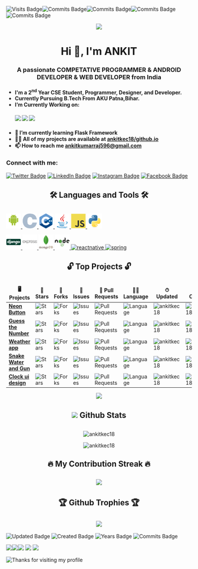 ![Visits Badge](https://badges.pufler.dev/visits/ankitkec18/ankitkec18?style=for-the-badge&logo=github)![Commits Badge](https://badges.pufler.dev/commits/all/ankitkec18?style=for-the-badge&logo=github)![Commits Badge](https://badges.pufler.dev/commits/yearly/ankitkec18?style=for-the-badge&logo=github)![Commits Badge](https://badges.pufler.dev/commits/monthly/ankitkec18?style=for-the-badge&logo=github)![Commits Badge](https://badges.pufler.dev/commits/weekly/ankitkec18?style=for-the-badge&logo=github)



<p align="center">
<img src="https://cdn.dribbble.com/users/2131993/screenshots/4948736/thoughtworks-gif_dribbble.gif" width="500px">
</p>
     
<h1 align="center">Hi 👋, I'm ANKIT</h1>
<h3 align="center">A passionate COMPETATIVE PROGRAMMER & ANDROID DEVELOPER & WEB DEVELOPER from India</h3>

<h4>   
    
- I'm a 2<sup>nd</sup> Year CSE Student, **Programmer**, **Designer**, and **Developer**.
- Currently Pursuing **B.Tech From **AKU** Patna,Bihar.**
- I’m Currently **Working on:** <h4><img src="https://img.shields.io/badge/PYTHON-PROGRAMMING-yellow.svg?label=PYTHON&style=social&logo=python&logoColor=green">  <img src="https://img.shields.io/badge/DATA-STRUCTURES-9cf.svg?label=DATA&style=social&logo=GraphQL&logoColor=red"> <img src="https://img.shields.io/badge/CANVA-DESIGNING-green.svg?label=CANVA&style=social&logo=canva&logoColor=informational"><h4/>
<h4/>

- 🌱 I’m currently learning **Flask Framework**
- 👨‍💻 All of my projects are available at [ankitkec18/github.io](ankitkec18/github.io)
- 📫 How to reach me **ankitkumarraj596@gmail.com**

<h3 align="left">Connect with me:</h3>
<p align="left"> 
     
[![Twitter Badge](https://img.shields.io/badge/Twitter-Profile-informational?style=flat&logo=twitter&logoColor=white&color=skyblue)](https://twitter.com/ankitkec18)
[![LinkedIn Badge](https://img.shields.io/badge/LinkedIn-Profile-informational?style=flat&logo=linkedin&logoColor=white&color=0D76A8)](https://www.linkedin.com/in/ankitkec18/)
[![Instagram Badge](https://img.shields.io/badge/Instagram-Profile-informational?style=flat&logo=Instagram&logoColor=white&color=red)](https://www.instagram.com/in/_insta_ankit/)
[![Facebook Badge](https://img.shields.io/badge/Facebook-Profile-informational?style=flat&logo=Facebook&logoColor=white&color=blue)](https://www.linkedin.com/in/ankitkumarraj0/)

</p>


### <h2 align="center">🛠️ Languages and Tools 🛠️<h2/>
<p align="left"> <a href="https://developer.android.com" target="_blank"> <img src="https://raw.githubusercontent.com/devicons/devicon/master/icons/android/android-original-wordmark.svg" alt="android" width="40" height="40"/> </a> <a href="https://www.cprogramming.com/" target="_blank"> <img src="https://raw.githubusercontent.com/devicons/devicon/master/icons/c/c-original.svg" alt="c" width="40" height="40"/> </a> <a href="https://www.w3schools.com/cpp/" target="_blank"> <img src="https://raw.githubusercontent.com/devicons/devicon/master/icons/cplusplus/cplusplus-original.svg" alt="cplusplus" width="40" height="40"/> </a> <a href="https://www.java.com" target="_blank"> <img src="https://raw.githubusercontent.com/devicons/devicon/master/icons/java/java-original.svg" alt="java" width="40" height="40"/> </a> <a href="https://developer.mozilla.org/en-US/docs/Web/JavaScript" target="_blank"> <img src="https://raw.githubusercontent.com/devicons/devicon/master/icons/javascript/javascript-original.svg" alt="javascript" width="40" height="40"/> </a> <a href="https://www.python.org" target="_blank"> <img src="https://raw.githubusercontent.com/devicons/devicon/master/icons/python/python-original.svg" alt="python" width="40" height="40"/> </a> </p>
  <p align="left"> <a href="https://www.djangoproject.com/" target="_blank"> <img src="https://raw.githubusercontent.com/devicons/devicon/master/icons/django/django-original.svg" alt="django" width="40" height="40"/> </a> <a href="https://expressjs.com" target="_blank"> <img src="https://raw.githubusercontent.com/devicons/devicon/master/icons/express/express-original-wordmark.svg" alt="express" width="40" height="40"/> </a> <a href="https://www.mongodb.com/" target="_blank"> <img src="https://raw.githubusercontent.com/devicons/devicon/master/icons/mongodb/mongodb-original-wordmark.svg" alt="mongodb" width="40" height="40"/> </a> <a href="https://nodejs.org" target="_blank"> <img src="https://raw.githubusercontent.com/devicons/devicon/master/icons/nodejs/nodejs-original-wordmark.svg" alt="nodejs" width="40" height="40"/> </a> <a href="https://reactnative.dev/" target="_blank"> <img src="https://reactnative.dev/img/header_logo.svg" alt="reactnative" width="40" height="40"/> </a> <a href="https://spring.io/" target="_blank"> <img src="https://www.vectorlogo.zone/logos/springio/springio-icon.svg" alt="spring" width="40" height="40"/> </a> </p>

### <h2 align="center">🔓  Top Projects  🔓<h2/> 

<table align="center">
    <thead align="center">
        <tr border: none;>
            <td><b>🖥️ Projects</b></td>
            <td><b>🌟 Stars</b></td>
            <td><b>🍴 Forks</b></td>
            <td><b>🐛 Issues</b></td>
            <td><b>🔔 Pull Requests</b></td>
            <td><b>👨‍💻 Language</b></td>
            <td><b>⏱<br> Updated</b></td>
            <td><b>⏰ <br>Created</b></td>
        </tr>
     </thead>
    <tbody>
        <tr>
            <td><a href="https://github.com/ankitkec18/neon-button"</a><b>Neon Button</b></td>
            <td><img alt="Stars"src="https://img.shields.io/github/stars/ankitkec18/neon-button?style=for-the-badge&logo=github"/></td>
            <td><img alt="Forks"src="https://img.shields.io/github/forks/ankitkec18/neon-button?style=for-the-badge&logo=github"/></td>
            <td><img alt="Issues"src="https://img.shields.io/github/issues/ankitkec18/neon-button?style=for-the-badge&logo=github"/></td>
            <td><img alt="Pull Requests"src="https://img.shields.io/github/issues-pr/ankitkec18/neon-button?style=for-the-badge&logo=github"/></td>
            <td><img alt="Language"src="https://img.shields.io/github/languages/top/ankitkec18/neon-button?style=for-the-badge&logo=github"/></td>
            <td><img src="https://badges.pufler.dev/updated/ankitkec18/neon-button?style=for-the-badge&logo=github&logoColor=yellow" alt=ankitkec18 /></td>
            <td><img src="https://badges.pufler.dev/created/ankitkec18/neon-button?style=for-the-badge&logo=github&logoColor=yellow" alt=ankitkec18 /></td>
     </td>
        <tr>
            <td><a href="https://github.com/ankitkec18/Guess-the-Number"</a><b>Guess the Number</b></td>
            <td><img alt="Stars"src="https://img.shields.io/github/stars/ankitkec18/Guess-the-Number?style=for-the-badge&logo=github"/></td>
            <td><img alt="Forks"src="https://img.shields.io/github/forks/ankitkec18/Guess-the-Number?style=for-the-badge&logo=github"/></td>
            <td><img alt="Issues"src="https://img.shields.io/github/issues/ankitkec18/Guess-the-Number?style=for-the-badge&logo=github"/></td>
            <td><img alt="Pull Requests"src="https://img.shields.io/github/issues-pr/ankitkec18/Guess-the-Number?style=for-the-badge&logo=github"/></td>
            <td><img alt="Language"src="https://img.shields.io/github/languages/top/ankitkec18/Guess-the-Number?style=for-the-badge&logo=github"/></td>
             <td><img src="https://badges.pufler.dev/updated/ankitkec18/Guess-the-Number?style=for-the-badge&logo=github&logoColor=yellow" alt=ankitkec18 /></td>
            <td><img src="https://badges.pufler.dev/created/ankitkec18/Guess-the-Number?style=for-the-badge&logo=github&logoColor=yellow" alt=ankitkec18 /></td>
        </tr>
        <tr>
            <td><a href="https://github.com/ankitkec18/weather-app"</a><b>Weather app</b></td>
            <td><img alt="Stars"src="https://img.shields.io/github/stars/ankitkec18/weather-app?style=for-the-badge&logo=github"/></td>
            <td><img alt="Forks"src="https://img.shields.io/github/forks/ankitkec18/weather-app?style=for-the-badge&logo=github"/></td>
            <td><img alt="Issues"src="https://img.shields.io/github/issues/ankitkec18/weather-app?style=for-the-badge&logo=github"/></td>
            <td><img alt="Pull Requests"src="https://img.shields.io/github/issues-pr/ankitkec18/weather-app?style=for-the-badge&logo=github"/></td>
            <td><img alt="Language"src="https://img.shields.io/github/languages/top/ankitkec18/weather-app?style=for-the-badge&logo=github"/></td>
             <td><img src="https://badges.pufler.dev/updated/ankitkec18/weather-app?style=for-the-badge&logo=github&logoColor=yellow" alt=ankitkec18 /></td>
            <td><img src="https://badges.pufler.dev/created/ankitkec18/weather-app?style=for-the-badge&logo=github&logoColor=yellow" alt=ankitkec18 /></td>
       </tr>
        <tr>
            <td><a href="https://github.com/ankitkec18/Snake-Water-and-Gun"</a><b>Snake Water and Gun</b></td>
            <td><img alt="Stars"src="https://img.shields.io/github/stars/ankitkec18/Snake-Water-and-Gun?style=for-the-badge&logo=github"/></td>
            <td><img alt="Forks"src="https://img.shields.io/github/forks/ankitkec18/Snake-Water-and-Gun?style=for-the-badge&logo=github"/></td>
            <td><img alt="Issues"src="https://img.shields.io/github/issues/ankitkec18/Snake-Water-and-Gun?style=for-the-badge&logo=github"/></td>
            <td><img alt="Pull Requests"src="https://img.shields.io/github/issues-pr/ankitkec18/Snake-Water-and-Gun?style=for-the-badge&logo=github"/></td>
            <td><img alt="Language"src="https://img.shields.io/github/languages/top/ankitkec18/Snake-Water-and-Gun?label=C&style=for-the-badge&logo=github"/></td>
             <td><img src="https://badges.pufler.dev/updated/ankitkec18/Snake-Water-and-Gun?style=for-the-badge&logo=github&logoColor=yellow" alt=ankitkec18 /></td>
            <td><img src="https://badges.pufler.dev/created/ankitkec18/Snake-Water-and-Gun?style=for-the-badge&logo=github&logoColor=yellow" alt=ankitkec18 /></td>
    </tr>
        <tr>
            <td><a href="https://github.com/ankitkec18/clock-ui-design"</a><b>Clock ui design</b></td>
            <td><img alt="Stars"src="https://img.shields.io/github/stars/ankitkec18/clock-ui-design?style=for-the-badge&logo=github"/></td>
            <td><img alt="Forks"src="https://img.shields.io/github/forks/ankitkec18/clock-ui-design?style=for-the-badge&logo=github"/></td>
            <td><img alt="Issues"src="https://img.shields.io/github/issues/ankitkec18/clock-ui-design?style=for-the-badge&logo=github"/></td>
            <td><img alt="Pull Requests"src="https://img.shields.io/github/issues-pr/ankitkec18/clock-ui-design?style=for-the-badge&logo=github"/></td>
            <td><img alt="Language"src="https://img.shields.io/github/languages/top/ankitkec18/clock-ui-design?label=HTML&style=for-the-badge&logo=github"/></td>
            <td><img src="https://badges.pufler.dev/updated/ankitkec18/clock-ui-design?style=for-the-badge&logo=github&logoColor=yellow" alt=ankitkec18 /></td>
            <td><img src="https://badges.pufler.dev/created/ankitkec18/clock-ui-design?style=for-the-badge&logo=github&logoColor=yellow" alt=ankitkec18 /></td>
       </tr>
    </tbody>        
</table>


<p align="center">
<a href="https://github.com/ankitkec18">
  <img height="180em" src="https://github-readme-stats-eight-theta.vercel.app/api/top-langs/?username=ankitkec18&layout=compact&langs_count=8&theme=dracula"/>
</a>
</p>

### <h2 align="center"><img src="https://icons.iconarchive.com/icons/kyo-tux/phuzion/24/Misc-Stats-icon.png"> Github Stats<h2/>   
      
<p align="center">
<img src="https://activity-graph.herokuapp.com/graph?username=ankitkec18&theme=rogue" alt="ankitkec18" />
</p>

<p align="center">
<img src="https://github-readme-stats.vercel.app/api?username=ankitkec18&show_icons=true&theme=dracula" alt="ankitkec18" />
</p>

### <h2 align="center">🔥 My Contribution Streak 🔥<h2/>
<p align="center">
  <a href="https://github.com/ankitkec18/github-readme-streak-stats">
    <img src="https://github-readme-streak-stats.herokuapp.com/?user=ankitkec18&theme=dark&hide_border=true&background=0D1117&stroke=0000"/>
  </a>

 ### <h2 align="center">🏆 Github Trophies 🏆<h2/>
<p align="center">
  <a href="https://github.com/ryo-ma/github-profile-trophy" target="_blank">
    <img src="https://github-profile-trophy.vercel.app/?username=ankitkec18&theme=gruvbox"/>
  </a>
</p>
     
<p align="center">

   ![Updated Badge](https://badges.pufler.dev/updated/ankitkec18/ankitkec18?style=for-the-badge&logo=github)
   ![Created Badge](https://badges.pufler.dev/created/ankitkec18/ankitkec18?style=for-the-badge&logo=github)
   ![Years Badge](https://badges.pufler.dev/years/ankitkec18?style=for-the-badge&logo=github)
   ![Commits Badge](https://badges.pufler.dev/repos/ankitkec18?style=for-the-badge&logo=github) 
   <tr><img src="https://img.shields.io/github/stars/ankitkec18?style=for-the-badge&logo=github"/></tr><tr><img src="https://img.shields.io/github/forks/ankitkec18/clock-ui-design?style=for-the-badge&logo=github"/><img src="https://img.shields.io/github/issues/ankitkec18/clock-ui-design?style=for-the-badge&logo=github"/></tr>
   <tr><img src="https://img.shields.io/github/issues-pr/ankitkec18/clock-ui-design?style=for-the-badge&logo=github"/></tr>
   <tr><img src="https://img.shields.io/github/languages/count/ankitkec18/clock-ui-design?style=for-the-badge&logo=github"/></tr>
   
   
   

</p>
     

  
   <img height="120" alt="Thanks for visiting my profile" width="100%" src="https://github.com/dibyendu415/dibyendu415/blob/master/marquee.svg" />
   
   
  
  




